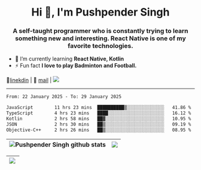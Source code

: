 <h1 align="center">Hi 👋, I'm Pushpender Singh</h1>
<h3 align="center">A self-taught programmer who is constantly trying to learn something new and interesting. React Native is one of my favorite technologies.</h3>

- 🌱 I’m currently learning **React Native, Kotlin**
- ⚡ Fun fact **I love to play Badminton and Football.**

👔[linekdin](https://www.linkedin.com/in/pushpender-singh-240061202/) | 📧 [mail](mailto:pushpendersingh694@gmail.com) | 
<a href="https://github.com/pushpender-singh-ap/pushpender-singh-ap">
    <img src="https://komarev.com/ghpvc/?username=pushpender-singh-ap&style=for-the-badge">
</a>


---

<!--START_SECTION:waka-->

```txt
From: 22 January 2025 - To: 29 January 2025

JavaScript        11 hrs 23 mins  ██████████▒░░░░░░░░░░░░░░   41.86 %
TypeScript        4 hrs 23 mins   ████░░░░░░░░░░░░░░░░░░░░░   16.12 %
Kotlin            2 hrs 58 mins   ██▓░░░░░░░░░░░░░░░░░░░░░░   10.95 %
JSON              2 hrs 30 mins   ██▒░░░░░░░░░░░░░░░░░░░░░░   09.19 %
Objective-C++     2 hrs 26 mins   ██▒░░░░░░░░░░░░░░░░░░░░░░   08.95 %
```

<!--END_SECTION:waka-->


| <a><img align="center" src="https://github-readme-stats-iota-ecru-15.vercel.app/api?username=pushpender-singh-ap&show_icons=true&include_all_commits=true&theme=buefy&hide_border=true" alt="Pushpender Singh github stats" /></a> | <a><img align="center" src="https://github-readme-stats-iota-ecru-15.vercel.app/api/top-langs/?username=pushpender-singh-ap&layout=compact&theme=buefy&hide_border=true" /></a> |
| ------------- | ------------- |

| <a> <img align="left" src="https://github-readme-streak-stats.herokuapp.com/?user=pushpender-singh-ap" /></br> </a> |
| ------------- |
